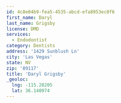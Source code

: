 ```yaml
---
id: 4c8e04b9-fea5-4535-abcd-efa8953ec0f6
first_name: Daryl
last_name: Grigsby
license: DMD
services:
  - Endodontist
category: Dentists
address: '1429 Sunblush Ln'
city: 'Las Vegas'
state: NV
zip: '89117'
title: 'Daryl Grigsby'
_geoloc:
  lng: -115.28205
  lat: 36.140974
---
```

